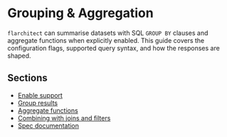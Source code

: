 # Grouping & Aggregation

`flarchitect` can summarise datasets with SQL `GROUP BY` clauses and aggregate
functions when explicitly enabled. This guide covers the configuration
flags, supported query syntax, and how the responses are shaped.

## Sections

- [Enable support](enable-support.md)
- [Group results](group-results.md)
- [Aggregate functions](aggregate-functions.md)
- [Combining with joins and filters](combining-with-joins-and-filters.md)
- [Spec documentation](spec-documentation.md)
